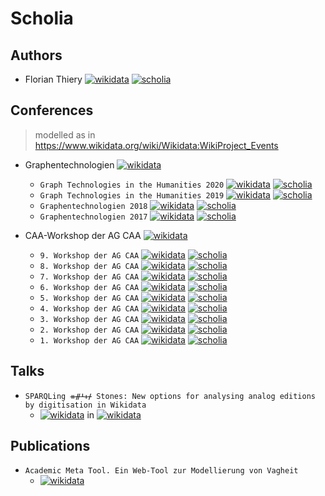 # Scholia

## Authors

*  Florian Thiery [![wikidata](https://img.shields.io/badge/Wikidata-Q66606154-blue.svg)](https://www.wikidata.org/wiki/Q66606154) [![scholia](https://img.shields.io/badge/Scholia-Q66606154-green.svg)](https://tools.wmflabs.org/scholia/author/Q66606154)

## Conferences

> modelled as in https://www.wikidata.org/wiki/Wikidata:WikiProject_Events

* Graphentechnologien [![wikidata](https://img.shields.io/badge/Wikidata-Q88859517-blue.svg)](https://www.wikidata.org/wiki/Q88859517)
  * `Graph Technologies in the Humanities 2020` [![wikidata](https://img.shields.io/badge/Wikidata-Q88860125-blue.svg)](https://www.wikidata.org/wiki/Q88860125) [![scholia](https://img.shields.io/badge/Scholia-Q88860125-green.svg)](https://tools.wmflabs.org/scholia/venue/Q88860125)
  * `Graph Technologies in the Humanities 2019` [![wikidata](https://img.shields.io/badge/Wikidata-Q88864270-blue.svg)](https://www.wikidata.org/wiki/Q88864270) [![scholia](https://img.shields.io/badge/Scholia-Q88864270-green.svg)](https://tools.wmflabs.org/scholia/venue/Q88864270)
  * `Graphentechnologien 2018` [![wikidata](https://img.shields.io/badge/Wikidata-Q88866968-blue.svg)](https://www.wikidata.org/wiki/Q88866968) [![scholia](https://img.shields.io/badge/Scholia-Q88866968-green.svg)](https://tools.wmflabs.org/scholia/venue/Q88866968)
  * `Graphentechnologien 2017` [![wikidata](https://img.shields.io/badge/Wikidata-Q88867448-blue.svg)](https://www.wikidata.org/wiki/Q88867448) [![scholia](https://img.shields.io/badge/Scholia-Q88867448-green.svg)](https://tools.wmflabs.org/scholia/venue/Q88867448)


* CAA-Workshop der AG CAA [![wikidata](https://img.shields.io/badge/Wikidata-Q88869722-blue.svg)](https://www.wikidata.org/wiki/Q88869722)
  * `9. Workshop der AG CAA` [![wikidata](https://img.shields.io/badge/Wikidata-Q88889028-blue.svg)](https://www.wikidata.org/wiki/Q88889028) [![scholia](https://img.shields.io/badge/Scholia-Q88889028-green.svg)](https://tools.wmflabs.org/scholia/venue/Q88889028)
  * `8. Workshop der AG CAA` [![wikidata](https://img.shields.io/badge/Wikidata-Q88951478-blue.svg)](https://www.wikidata.org/wiki/Q88951478) [![scholia](https://img.shields.io/badge/Scholia-Q88951478-green.svg)](https://tools.wmflabs.org/scholia/venue/Q88951478)
  * `7. Workshop der AG CAA` [![wikidata](https://img.shields.io/badge/Wikidata-Q88952667-blue.svg)](https://www.wikidata.org/wiki/Q88952667) [![scholia](https://img.shields.io/badge/Scholia-Q88952667-green.svg)](https://tools.wmflabs.org/scholia/venue/Q88952667)
  * `6. Workshop der AG CAA` [![wikidata](https://img.shields.io/badge/Wikidata-Q88953162-blue.svg)](https://www.wikidata.org/wiki/Q88953162) [![scholia](https://img.shields.io/badge/Scholia-Q88953162-green.svg)](https://tools.wmflabs.org/scholia/venue/Q88953162)
  * `5. Workshop der AG CAA` [![wikidata](https://img.shields.io/badge/Wikidata-Q88954132-blue.svg)](https://www.wikidata.org/wiki/Q88954132) [![scholia](https://img.shields.io/badge/Scholia-Q88954132-green.svg)](https://tools.wmflabs.org/scholia/venue/Q88954132)
  * `4. Workshop der AG CAA` [![wikidata](https://img.shields.io/badge/Wikidata-Q88954519-blue.svg)](https://www.wikidata.org/wiki/Q88954519) [![scholia](https://img.shields.io/badge/Scholia-Q88954519-green.svg)](https://tools.wmflabs.org/scholia/venue/Q88954519)
  * `3. Workshop der AG CAA` [![wikidata](https://img.shields.io/badge/Wikidata-Q88965342-blue.svg)](https://www.wikidata.org/wiki/Q88965342) [![scholia](https://img.shields.io/badge/Scholia-Q88965342-green.svg)](https://tools.wmflabs.org/scholia/venue/Q88965342)
  * `2. Workshop der AG CAA` [![wikidata](https://img.shields.io/badge/Wikidata-Q88965366-blue.svg)](https://www.wikidata.org/wiki/Q88965366) [![scholia](https://img.shields.io/badge/Scholia-Q88965366-green.svg)](https://tools.wmflabs.org/scholia/venue/Q88965366)
  * `1. Workshop der AG CAA` [![wikidata](https://img.shields.io/badge/Wikidata-Q88966018-blue.svg)](https://www.wikidata.org/wiki/Q88966018) [![scholia](https://img.shields.io/badge/Scholia-Q88966018-green.svg)](https://tools.wmflabs.org/scholia/venue/Q88966018)

## Talks

* `SPARQLing ᚑᚌᚆᚐᚋ Stones: New options for analysing analog editions by digitisation in Wikidata`
  * [![wikidata](https://img.shields.io/badge/Wikidata-Q88091985-blue.svg)](https://www.wikidata.org/wiki/Q88091985) in [![wikidata](https://img.shields.io/badge/Wikidata-Q88860125-blue.svg)](https://www.wikidata.org/wiki/Q88860125)

## Publications

* `Academic Meta Tool. Ein Web-Tool zur Modellierung von Vagheit`
  * [![wikidata](https://img.shields.io/badge/Wikidata-Q88092129-blue.svg)](https://www.wikidata.org/wiki/Q88092129)
